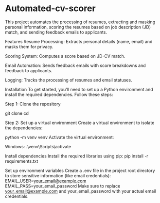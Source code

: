 # Automated-cv-scorer
This project automates the processing of resumes, extracting and masking personal information, scoring the resumes based on job description (JD) match, and sending feedback emails to applicants.

Features
Resume Processing: Extracts personal details (name, email) and masks them for privacy.

Scoring System: Computes a score based on JD-CV match.

Email Automation: Sends feedback emails with score breakdowns and feedback to applicants.

Logging: Tracks the processing of resumes and email statuses.

Installation
To get started, you'll need to set up a Python environment and install the required dependencies. Follow these steps:

Step 1: Clone the repository

git clone <repository-url>
cd <repository-directory>

Step 2: Set up a virtual environment
Create a virtual environment to isolate the dependencies:

python -m venv venv
Activate the virtual environment:

Windows:
.\venv\Scripts\activate

Install dependencies
Install the required libraries using pip:
pip install -r requirements.txt

Set up environment variables
Create a .env file in the project root directory to store sensitive information (like email credentials):
EMAIL_USER=your_email@example.com
EMAIL_PASS=your_email_password
Make sure to replace your_email@example.com and your_email_password with your actual email credentials.

